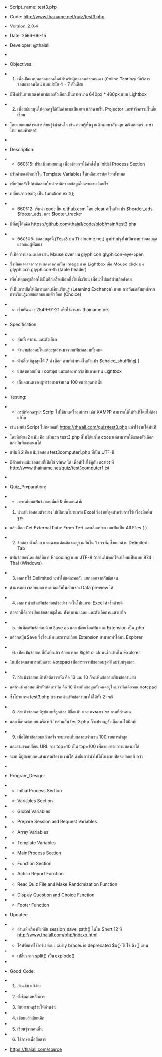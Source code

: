  * Script_name: test3.php
 * Code: http://www.thainame.net/quiz/test3.php
 * Version: 2.0.4
 * Date: 2566-06-15
 * Developer: @thaiall
 *
 * Objectives:
 * 1. เพื่อเป็นแบบทดสอบออนไลน์สำหรับผู้ทดสอบด้วยตนเอง (Online Testing) ที่บริการข้อสอบออนไลน์ แบบปรนัย 4 - 7 ตัวเลือก
 * มีฟังก์ชันการแสดงคำถามและตัวเลือกเป็นภาพขนาด 640px * 480px แบบ Lightbox
 * 2. เพื่อสนับสนุนให้คุณครูได้เปิดคำถามเป็นภาพ แล้วฉายขึ้น Projector และทำกิจกรรมในชั้นเรียน
 * โดยแยกตามสาระการเรียนรู้ที่น่าสนใจ เช่น ความรู้พื้นฐานด้านภาษาอังกฤษ คณิตศาสตร์ ภาษาไทย คอมพิวเตอร์
 *
 * Description:
 * - 660615: ปรับเพิ่มหมายเหตุ เพื่ออธิายการใช้คำสั่งใน Initial Process Section
 * ปรับค่าของตัวแปรใน Template Variables ใ้ห้เหลือบรรทัดเดียวทั้งหมด
 * เพิ่มปุ่มกลับไปทำข้อสอบใหม่ กรณีกรอกข้อมูลไม่ครบตามเงื่อนไข
 * เปลี่ยนจาก exit; เป็น function exit();
 * - 660612: เริ่มนำ code ขึ้น github.com โดย clear ค่าในตัวแปร $header_ads, $footer_ads, และ $footer_tracker
 * มีที่อยู่โค้ดคือ https://github.com/thaiall/code/blob/main/test3.php
 * - 660506: ข้อสอบชุดนี้ (Test3 บน Thainame.net) ถูกปรับปรุงให้เป็นระบบข้อสอบชุดแรกของผู้พัฒนา
 * ที่เปิดการแสดงเฉลย ผ่าน Mouse over บน glyphicon glyphicon-eye-open
 * ซึ่งพัฒนาต่อจากการแสดงคำถามเป็น image ผ่าน Lightbox เมื่อ Mouse click บน glyphicon glyphicon-th (table header)
 * เพื่อให้คุณครูเลือกใช้เป็นอีกเครื่องมือหนึ่งในชั้นเรียน เพื่อนำไปแชร์ผ่านสื่อสังคม
 * ที่เป็นการเปิดให้มีการแลกเปลี่ยนเรียนรู้ (Learning Exchange) แทน การวัดผลสัมฤทธิ์จากการเรียนรู้ด้วยข้อสอบแบบตัวเลือก (Choice)
 * - เริ่มพัฒนา : 2549-01-21 เพื่อใช้งานบน thainame.net
 *
 * Specification:
 * - สุ่มทั้ง คำถาม และตัวเลือก
 * - จำนวนข้อสอบในแต่ละชุดอ่านมาจากแฟ้มข้อสอบทั้งหมด
 * - ตัวเลือกมีสูงสุดได้ 7 ตัวเลือก ตามที่กำหนดในตัวแปร $choice_shuffling[ ]
 * - แสดงเฉลยเป็น Tooltips และแสดงคำถามเป็นภาพผ่าน Lightbox
 * - เก็บคะแนนของผู้ทำข้อสอบจำนวน 100 คนล่าสุดเท่านั้น
 *
 * Testing:
 * - กรณีที่คุณครูนำ Script ไปใช้บนเครื่องบริการ เช่น XAMPP สามารถใช้ได้ทันทีโดยไม่ต้องแก้ไข
 * เช่น ผมนำ Script ไปทดสอบที่ https://thaiall.com/quiz/test3.php แล้วใช้งานได้ทันที
 * โดยมีเพียง 2 แฟ้ม คือ แฟ้มแรก test3.php ที่ไม่ได้แก้ไข code แต่สามารถใช้แสดงตัวเลือก และบันทึกคะแนนได้
 * แฟ้มที่ 2 คือ แฟ้มข้อสอบ test3computer1.php ที่เป็น UTF-8
 * มีตัวอย่างแฟ้มข้อสอบที่เปิดให้ view ได้ เพื่อนำไปใช้คู่กับ script ที่ http://www.thainame.net/quiz/test3computer1.txt
 *
 * Quiz_Preparation:
 * - การเตรียมแฟ้มข้อสอบนั้นมี 9 ขั้นตอนดังนี้
 * 1. นำแฟ้มข้อสอบตัวอย่าง ไปเปิดบนโปรแกรม Excel ซึ่งง่ายที่สุดสำหรับการใช้เครื่องมือพื้นฐาน
 * แล้วเลือก Get External Data: From Text และเลือกประเภทแฟ้มเป็น All Files (*.*)
 * 2. ข้อสอบ ตัวเลือก และเฉลยแต่ละข้อจะอยู่รวมกันใน 1 บรรทัด ซึ่งแยกด้วย Delimited: Tab
 * แฟ้มข้อสอบโดยปกติมีการ Encoding แบบ UTF-8 ถ้าอ่านไม่ออกให้เปลี่ยนเป็นแบบ 874 : Thai (Windows)
 * 3. ผลการใช้ Delimited จะทำให้แต่ละคอลัม แยกออกจากกันชัดเจน
 * สามารถตรวจสอบผลการแบ่งคอลัมในส่วนของ Data preview ได้
 * 4. ผลการนำเข้าแฟ้มข้อสอบตัวอย่าง ลงในโปรแกรม Excel สำเร็จด้วยดี
 * ต่อจากนี้คือการป้อนข้อสอบชุดใหม่ ทั้งคำถาม เฉลย และตัวเลือกจนแล้วเสร็จ
 * 5. บันทึกแฟ้มข้อสอบด้วย Save as และเปลี่ยนชื่อแฟ้ม และ Extension เป็น .php
 * แล้วกดปุ่ม Save ซึ่งชื่อแฟ้ม และการเปลี่ยน Extension สามารถทำได้บน Explorer
 * 6. เปิดแฟ้มข้อสอบที่บันทึกแล้ว ด้วยการกด Right click บนชื่อแฟ้มใน Explorer
 * ในเบื้องต้นสามารถเปิดด้วย Notepad เพื่อสำรวจว่ามีข้อสอบชุดที่ได้ปรับปรุงแล้ว
 * 7. ถ้าแฟ้มข้อสอบมีรหัสตัดบรรทัด คือ 13 และ 10 ก็จะเห็นข้อสอบเรียงข้ออ่านง่าย
 * แต่ถ้าแฟ้มข้อสอบมีรหัสตัดบรรทัด คือ 10 ก็จะเห็นข้อมูลทั้งหมดอยู่ในบรรทัดเดียวบน notepad
 * ซึ่งโปรแกรม test3.php สามารถนำแฟ้มข้อสอบมาใช้ได้ทั้ง 2 กรณี
 * 8. ถ้าแฟ้มข้อสอบมีรูปแบบที่ถูกต้อง มีชื่อแฟ้ม และ extension ตามที่กำหนด
 * และเมื่อทดสอบบนเครื่องบริการร่วมกับ test3.php ก็จะปรากฎตัวเลือกมาให้ฝึกทำ
 * 9. เมื่อได้ทำข้อสอบแล้วเสร็จ ระบบจะเก็บผลสอบจำนวน 100 รายการล่าสุด
 * และสามารถเปลี่ยน URL จาก top=10 เป็น top=100 เพื่อขยายรายการแสดงผลได้
 * ระบบนี้ผู้สอบทุกคนสามารถเปิดรายงานได้ ดังนั้นการนำไปใช้ในระบบปิดจะปลอดภัยกว่า
 *
 * Program_Design:
 * - Initial Process Section
 * - Variables Section
 *   + Global Variables
 *   + Prepare Session and Request Variables
 *   + Array Variables
 *   + Template Variables
 * - Main Process Section
 * - Function Section
 *   + Action Report Function
 *   + Read Quiz File and Make Randomization Function
 *   + Display Question and Choice Function
 *   + Footer Function

 * Updated:
 * - อ่านเพิ่มเรื่องฟังก์ชัน session_save_path() ได้ใน Short 12 ที่ http://www.thaiall.com/php/indexo.html
 * - ได้ปรับการใช้อาร์เรย์แบบ curly braces is deprecated $x{} ไปใช้ $x[] แทน
 * - เปลี่ยนจาก split() เป็น explode()
 *
  * Good_Code:
 * 1. อ่านง่าย แก้ง่าย
 * 2. ตั้งชื่อตามหลักการ
 * 3. มีหมายเหตุช่วยให้อ่านง่าย
 * 4. เขียนแล้วเขียนอีก
 * 5. เรียนรู้จากคนอื่น
 * 6. ใช้ภาษาเพื่อสื่อสาร
 * https://thaiall.com/source
